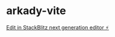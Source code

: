 # arkady-vite

[Edit in StackBlitz next generation editor ⚡️](https://stackblitz.com/~/github.com/anromercas/arcady-vite)